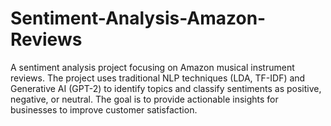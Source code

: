 # Sentiment-Analysis-Amazon-Reviews
A sentiment analysis project focusing on Amazon musical instrument reviews. The project uses traditional NLP techniques (LDA, TF-IDF) and Generative AI (GPT-2) to identify topics and classify sentiments as positive, negative, or neutral. The goal is to provide actionable insights for businesses to improve customer satisfaction.

